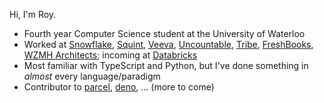 Hi, I'm Roy.

- Fourth year Computer Science student at the University of Waterloo
- Worked at [Snowflake](https://www.snowflake.com/), [Squint](https://www.squint.ai/), [Veeva](https://www.veeva.com/), [Uncountable](https://www.uncountable.com/), [Tribe](https://tribe.so/), [FreshBooks](https://www.freshbooks.com/), [WZMH Architects](https://www.wzmh.com/); incoming at [Databricks](https://www.databricks.com/)
- Most familiar with TypeScript and Python, but I've done something in *almost* every language/paradigm
- Contributor to [parcel](https://parceljs.org/), [deno](https://github.com/denoland/deno/), ... (more to come)
